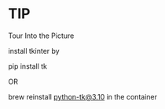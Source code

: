 # TIP
Tour Into the Picture


install tkinter by

pip install tk

OR

brew reinstall python-tk@3.10 in the container